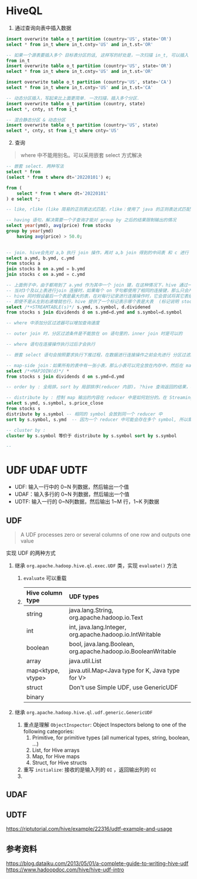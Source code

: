 # HiveQL

1. 通过查询向表中插入数据

```sql
insert overwrite table o_t partition (country='US', state='OR')
select * from in_t where in_t.cnty='US' and in_t.st='OR'

-- 如果一个源表要插入多个 目标表分区的话, 这样写的好处是，一次扫描 in_t, 可以插入 o_t 的多个分区
from in_t
insert overwrite table o_t partition (country='US', state='OR')
select * from in_t where in_t.cnty='US' and in_t.st='OR'

insert overwrite table o_t partition (country='US', state='CA')
select * from in_t where in_t.cnty='US' and in_t.st='CA'

-- 动态分区插入，写起来比上面更简单. 一次扫描，插入多个分区. 
insert overwrite table o_t partition (country, state)
select *, cnty, st from i_t

-- 混合静态分区 & 动态分区
insert overwrite table o_t partition (country='US', state)
select *, cnty, st from i_t where cnty='US'
```



2. 查询

> where 中不能用别名。可以采用嵌套 select 方式解决

```sql
-- 嵌套 select. 两种写法
select * from 
(select * from t where dt='20220101') e;

from (
	select * from t where dt='20220101'
) e select *;

-- like, rlike (like 简易的正则表达式匹配，rlike：使用了 java 的正则表达式匹配)

-- having 语句，解决需要一个子查询才能对 group by 之后的结果限制输出的情况
select year(ymd), avg(price) from stocks
group by year(ymd)
	having avg(price) > 50.0;
	

-- join. hive会先对 a,b 执行 join 操作，再对 a,b join 得到的中间表 和 c 进行 join 操作。这需要2个 MapReduce 操作
select a.ymd, b.ymd, c.ymd
from stocks a 
join stocks b on a.ymd = b.ymd
join stocks c on a.ymd = c.ymd

-- 上面例子中，由于都用到了 a.ymd 作为其中一个 join 键，在这种情况下，hive 通过一个优化可以在一个 MapReduce 中连接三个表
-- 当对3个及以上表进行join 连接时，如果每个 on 字句都使用了相同的连接键，那么只会产生一个 MapReduce job
-- hive 同时假设最后一个表是最大的表，在对每行记录进行连接操作时，它会尝试将其它表缓存起来，然后扫描最后一个表进行计算。所以用户应该确保连续查询中的表的大小是从左到右递增的 （保证第一个表是最小的就好了。）
-- 即使不是从左到右递增就也行，hive 提供了一个标记表示哪个表是大表  (标记说明 stock 当做大表)
select /*+STREAMTABLE(s)*/ s.ymd, s.symbol, d.dividened
from stocks s join dividends d on s.ymd=d.ymd and s.symbol=d.symbol

-- where 中添加分区过滤器可以增加查询速度

-- outer join 时，分区过滤条件是不能放在 on 语句里的，inner join 时是可以的

-- where 语句在连接操作执行过后才会执行

-- 嵌套 select 语句会按照要求执行下推过程，在数据进行连接操作之前会先进行 分区过滤。所以分区过滤在子查询中做是合理的

-- map-side join：如果所有的表中有一张小表，那么小表可以完全放在内存中，然后在 map 端执行 join 操作。dividends 是个小表，所以可以用此标记。hive0.7之后，该标记被废弃，但是还是有效的。但是 hive0.7之后提供了 set hive.auto.convert.join=true; 来支持该优化。hive 对 (right outer join, full outer join) 不支持该优化
select /*+MAPJOIN(d)*/ *
from stocks s join dividends d on s.ymd=d.ymd

-- order by : 全局排。sort by 局部排序(reducer 内部)。？hive 查询返回的结果，相同 reducer 产出的数据是在一起的吗？

-- distribute by : 控制 map 输出的内容在 reducer 中是如何划分的。在 Streaming 特征 和 UDAF 中可能会用到
select s.ymd, s.symbol, s.price_close
from stocks s
distribute by s.symbol -- 相同的 symbol 会放到同一个 reducer 中
sort by s.symbol, s.ymd  -- 因为一个 reducer 中可能会存在多个 symbol, 所以需要对symbol也排序

-- cluster by : 
cluster by s.symbol 等价于 distribute by s.symbol sort by s.symbol

-- 
```



# UDF UDAF UDTF

* UDF: 输入一行中的 0~N 列数据，然后输出一个值
* UDAF：输入多行的 0~N 列数据，然后输出一个值
* UDTF: 输入一行的 0~N列数据，然后输出 1~M 行，1~K 列数据

## UDF

> A UDF processes zero or several columns of one row and outputs one value

实现 UDF 的两种方式

1. 继承 `org.apache.hadoop.hive.ql.exec.UDF` 类，实现 `evaluate()` 方法

   1. `evaluate` 可以重载

   2. | **Hive column type** | **UDF types**                                                |
      | :------------------- | :----------------------------------------------------------- |
      | string               | java.lang.String, org.apache.hadoop.io.Text                  |
      | int                  | int, java.lang.Integer, org.apache.hadoop.io.IntWritable     |
      | boolean              | bool, java.lang.Boolean, org.apache.hadoop.io.BooleanWritable |
      | array<type>          | java.util.List<Java type>                                    |
      | map<ktype, vtype>    | java.util.Map<Java type for K, Java type for V>              |
      | struct               | Don't use Simple UDF, use GenericUDF                         |
      | binary               |                                                              |

2. 继承 `org.apache.hadoop.hive.ql.udf.generic.GenericUDF`

   1. 重点是理解 `ObjectInspector`: Object Inspectors belong to one of the following categories:
      1. Primitive, for primitive types (all numerical types, string, boolean, …)
      2. List, for Hive arrays
      3. Map, for Hive maps
      4. Struct, for Hive structs
   2. 重写 `initialize`: 接收的是输入列的 `OI` ，返回输出列的 `OI`
   3. 



## UDAF



## UDTF

https://riptutorial.com/hive/example/22316/udtf-example-and-usage



## 参考资料

https://blog.dataiku.com/2013/05/01/a-complete-guide-to-writing-hive-udf
https://www.hadoopdoc.com/hive/hive-udf-intro
